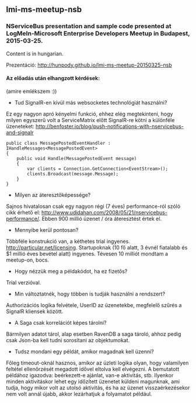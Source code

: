## lmi-ms-meetup-nsb

### NServiceBus presentation and sample code presented at LogMeIn-Microsoft Enterprise Developers Meetup in Budapest, 2015-03-25. 

Content is in hungarian.

Prezentáció: http://hunpody.github.io/lmi-ms-meetup-20150325-nsb

#### Az előadás után elhangzott kérdések:

(amire emlékszem :))

* Tud SignalR-en kívül más websocketes technológiát használni?

Ez egy nagyon apró kényelmi funkció, ehhez elég megtekinteni, hogy milyen egyszerű volt a ServiceMatrix előtt SignalR-re kötni a különféle üzeneteket: http://benfoster.io/blog/push-notifications-with-nservicebus-and-signalr

	public class MessagePostedEventHandler : IHandleMessages<MessagePostedEvent>
	{
	    public void Handle(MessagePostedEvent message)
	    {
	        var clients = Connection.GetConnection<EventStream>();
	        clients.Broadcast(message.Message);
	    }
	}

* Milyen az áteresztőképessége?

Sajnos hivatalosan csak egy nagyon régi (7 éves) performance-ról szóló cikk érhető el: http://www.udidahan.com/2008/05/21/nservicebus-performance/. Ebben 900 millió üzenet / óra áteresztést értek el.

* Mennyibe kerül pontosan?

Többféle konstrukció van, a kéthetes trial ingyenes. http://particular.net/licensing. Startupoknak (10 fő alatt, 3 évnél fiatalabb és $1 millió éves bevétel alatt) ingyenes. Tévesen 10 milliót mondtam a meetup-on, bocs.

* Hogy nézzük meg a példakódot, ha ez fizetős?

Trial verzióval.

* Min változtatnék, hogy többen is tudják használni a rendszert?

Authorizációs logika felvétele, UserID az üzenetekbe, megfelelő szűrés a SignalR kliensek között. 

* A Saga csak korrelációt képes tárolni?

Bármilyen adatot tárol, alap esetben RavenDB a saga tároló, ahhoz pedig csak Json-ba kell tudni sorosítani az objektumokat.

* Tudsz mondani egy példát, amikor magadnak kell üzenni?

Főleg timeout-oknál hasznos, amikor az üzleti logika olyan, hogy valamilyen feltétel ellenőrzését megadott idővel eltolva kell elvégezni. A bemutatott példához igazodva: beérkezett-e ajánlat, van-e aktivitás, stb. Ilyenkor minden aktivitáskor lehet egy időzített üzenetet küldeni magunknak, ami tudja, hogy mikor volt az utolsó aktivitás, és ha az üzenet visszaérkezésekor nem volt annál újabb, akkor lezárhatjuk a folyamatot például.

